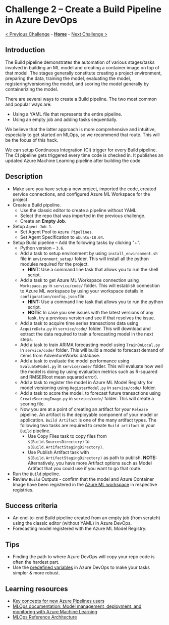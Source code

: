 # Challenge 2 – Create a Build Pipeline in Azure DevOps

[< Previous Challenge](./Challenge-01.md) - **[Home](../README.md)** - [Next Challenge >](./Challenge-03.md)

## Introduction

The Build pipeline demonstrates the automation of various stages/tasks involved in building an ML model and creating a container image on top of that model. The stages generally constitute creating a project environment, preparing the data, training the model, evaluating the model, registering/versioning the model, and scoring the model generally by containerizing the model.

There are several ways to create a Build pipeline. The two most common and popular ways are:
- Using a YAML file that represents the entire pipeline.
- Using an empty job and adding tasks sequentially.

We believe that the latter approach is more comprehensive and intuitive, especially to get started on MLOps, so we recommend that route.  This will be the focus of this hack.

We can setup Continuous Integration (CI) trigger for every Build pipeline. The CI pipeline gets triggered every time code is checked in. It publishes an updated Azure Machine Learning pipeline after building the code.

## Description

- Make sure you have setup a new project, imported the code, created service connections, and configured Azure ML Workspace for the project.
- Create a Build pipeline.
  - Use the classic editor to create a pipeline without YAML.
  - Select the repo that was imported in the previous challenge.
  - Create an **Empty Job**.
- Setup `Agent Job 1`.
  - Set Agent Pool to `Azure Pipelines`.
  - Set Agent Specification to `ubuntu-18.04`.
- Setup Build pipeline – Add the following tasks by clicking "+".
  - Python version – `3.6`.
  - Add a task to setup environment by using `install_environment.sh` file in `environment_setup/` folder. This will install all the python modules required for the project.
    - **HINT:** Use a command line task that allows you to run the shell script.
  - Add a task to get Azure ML Workspace connection using `Workspace.py` in `service/code/` folder. This will establish connection to Azure ML workspace by using your workspace details in `configuration/config.json` file.         
    - **HINT:** Use a command line task that allows you to run the python script.        
    - **NOTE:** In case you see issues with the latest versions of any task, try a previous version and see if that resolves the issue.
  - Add a task to acquire time series transactions data using `AcquireData.py` in `service/code/` folder. This will download and extract the data required to train a forecasting model in the next steps.
  - Add a task to train ARIMA forecasting model using `TrainOnLocal.py` in `service/code/` folder. This will build a model to forecast demand of items from AdventureWorks database.
  - Add a task to evaluate the model performance using `EvaluateModel.py` in `service/code/` folder. This will evaluate how well the model is doing by using evaluation metrics such as R-squared and RMSE(Root mean squared error).
  - Add a task to register the model in Azure ML Model Registry for model versioning using `RegisterModel.py` in `service/code/` folder.    
  - Add a task to score the model, to forecast future transactions using `CreateScoringImage.py` in `service/code/` folder. This will create a scoring file.       
  - Now you are at a point of creating an artifact for your `Release` pipeline. An artifact is the deployable component of your model or application. `Build Artifact` is one of the many artifact types. The following two tasks are required to create `Build artifact` in your `Build` pipeline. 
    - Use Copy Files task to copy files from `$(Build.SourcesDirectory)` to `$(Build.ArtifactStagingDirectory)`.
    - Use Publish Artifact task with `$(Build.ArtifactStagingDirectory)` as path to publish. 
    **NOTE:** Alternatively, you have more Artifact options such as Model Artifact that you could use if you want to go that route.
- Run the `Build` pipeline.
- Review `Build` Outputs - confirm that the model and Azure Container Image have been registered in the [Azure ML workspace](https://ml.azure.com/) in respective registries.

## Success criteria

- An end-to-end Build pipeline created from an empty job (from scratch) using the classic editor (without YAML) in Azure DevOps.
- Forecasting model registered with the Azure ML Model Registry.

## Tips

- Finding the path to where Azure DevOps will copy your repo code is often the hardest part.
- Use the [predefined variables](https://docs.microsoft.com/en-us/azure/devops/pipelines/build/variables?view=azure-devops&tabs=classic) in Azure DevOps to make your tasks simpler & more robust.

## Learning resources

- [Key concepts for new Azure Pipelines users](<https://docs.microsoft.com/en-us/azure/devops/pipelines/get-started/key-pipelines-concepts?view=azure-devops>)
- [MLOps documentation: Model management, deployment, and monitoring with Azure Machine Learning](<https://docs.microsoft.com/en-us/azure/machine-learning/concept-model-management-and-deployment>)
- [MLOps Reference Architecture](<https://docs.microsoft.com/en-us/azure/architecture/reference-architectures/ai/mlops-python>)
